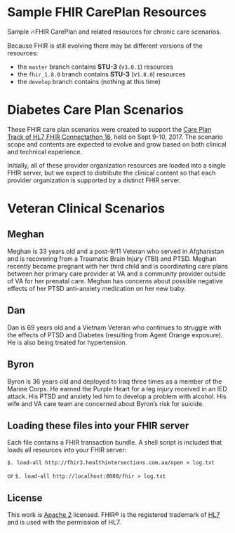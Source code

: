 # Sample FHIR CarePlan Resources

Sample 🔥FHIR CarePlan and related resources for chronic care scenarios.

Because FHIR is still evolving there may be different versions of the resources:

- the `master` branch contains **STU-3** (v`3.0.1`) resources
- the `fhir_1.8.0` branch contains **STU-3** (v`1.8.0`) resources
- the `develop` branch contains (nothing at this time)

Diabetes Care Plan Scenarios
===================
These FHIR care plan scenarios were created to support the [Care Plan Track of HL7 FHIR Connectathon 16][track], held on Sept 9-10, 2017. The scenario scope and contents are expected to evolve and grow based on both clinical and technical experience.

Initially, all of these provider organization resources are loaded into a single FHIR server, but we expect to distribute the clinical content so that each provider organization is supported by a distinct FHIR server.

[track]: http://wiki.hl7.org/index.php?title=201709_Care_Plan

Veteran Clinical Scenarios
===================
Meghan
-------
Meghan is 33 years old and a post-9/11 Veteran who served in Afghanistan and is recovering from a Traumatic Brain Injury (TBI) and PTSD. Meghan recently became pregnant with her third child and is coordinating care plans between her primary care provider at VA and a community provider outside of VA for her prenatal care. Meghan has concerns about possible negative effects of her PTSD anti-anxiety medication on her new baby.

Dan
-------
Dan is 69 years old and a Vietnam Veteran who continues to struggle with the effects of PTSD and Diabetes (resulting from Agent Orange exposure). He is also being treated for hypertension.

Byron
-------
Byron is 36 years old and deployed to Iraq three times as a member of the Marine Corps. He earned the Purple Heart for a leg injury received in an IED attack. His PTSD and anxiety led him to develop a problem with alcohol. His wife and VA care team are concerned about Byron’s risk for suicide.


Loading these files into your FHIR server
-----------------------------------------
Each file contains a FHIR transaction bundle.  A shell script is included that loads all resources into your FHIR server:

`$. load-all http://fhir3.healthintersections.com.au/open > log.txt`

or `$. load-all http://localhost:8080/fhir > log.txt`

License
-------

This work is [Apache 2](./LICENSE.txt) licensed.
FHIR® is the registered trademark of [HL7][hl7] and is used with the permission of HL7.

[hl7]: http://hl7.org/
